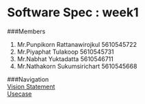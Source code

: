 # Software Spec : week1
###Members  
1. Mr.Punpikorn Rattanawirojkul 5610545722  
2. Mr.Piyaphat Tulakoop 5610545731  
3. Mr.Nabhat Yuktadatta 5610546711  
4. Mr.Nathakorn Sukumsirichart 5610545668 
  
###Navigation  
[Vision Statement](vs.md)  
[Usecase](us.md)
  

